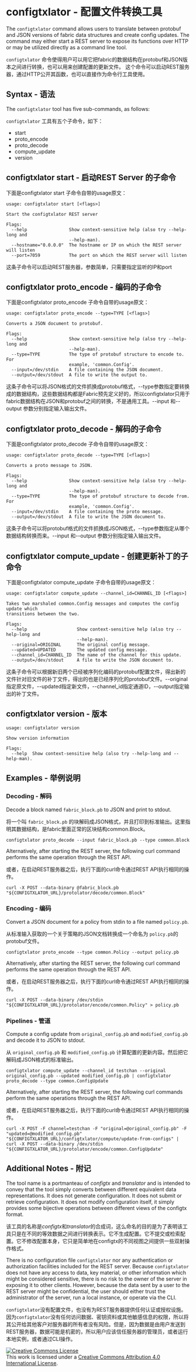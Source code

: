 # configtxlator - 配置文件转换工具

The `configtxlator` command allows users to translate between protobuf and JSON
versions of fabric data structures and create config updates.  The command may
either start a REST server to expose its functions over HTTP or may be utilized
directly as a command line tool.



 `configtxlator` 命令使得用户可以用它把fabric的数据结构在protobuf和JSON版本之间进行转换，也可以用来创建配置的更新文件。 这个命令可以启动REST服务器，通过HTTP公开其函数，也可以直接作为命令行工具使用。

## Syntax - 语法

The `configtxlator` tool has five sub-commands, as follows:

 `configtxlator` 工具有五个子命令，如下：

  * start
  * proto_encode
  * proto_decode
  * compute_update
  * version

## configtxlator start - 启动REST Server 的子命令

下面是configtxlator start 子命令自带的usage原文：

```shell
usage: configtxlator start [<flags>]

Start the configtxlator REST server

Flags:
  --help                Show context-sensitive help (also try --help-long and
                        --help-man).
  --hostname="0.0.0.0"  The hostname or IP on which the REST server will listen
  --port=7059           The port on which the REST server will listen

```

这条子命令可以启动REST服务器，参数简单，只需要指定监听的IP和port

## configtxlator proto_encode - 编码的子命令

下面是configtxlator proto_encode 子命令自带的usage原文：

```shell
usage: configtxlator proto_encode --type=TYPE [<flags>]

Converts a JSON document to protobuf.

Flags:
  --help                Show context-sensitive help (also try --help-long and
                        --help-man).
  --type=TYPE           The type of protobuf structure to encode to. For
                        example, 'common.Config'.
  --input=/dev/stdin    A file containing the JSON document.
  --output=/dev/stdout  A file to write the output to.

```

这条子命令可以将JSON格式的文件抓换成protobuf格式，--type参数指定要转换成的数据结构，这些数据结构都是Fabric预先定义好的，所以configtxlator只用于fabric数据结构在JSON和protobuf之间的转换，不是通用工具。--input 和--output 参数分别指定输入输出文件。

## configtxlator proto_decode - 解码的子命令

下面是configtxlator proto_decode 子命令自带的usage原文：

```shell
usage: configtxlator proto_decode --type=TYPE [<flags>]

Converts a proto message to JSON.

Flags:
  --help                Show context-sensitive help (also try --help-long and
                        --help-man).
  --type=TYPE           The type of protobuf structure to decode from. For
                        example, 'common.Config'.
  --input=/dev/stdin    A file containing the proto message.
  --output=/dev/stdout  A file to write the JSON document to.

```

这条子命令可以将protobuf格式的文件抓换成JSON格式，--type参数指定从哪个数据结构转换而来。--input 和--output 参数分别指定输入输出文件。

## configtxlator compute_update - 创建更新补丁的子命令

下面是configtxlator compute_update 子命令自带的usage原文：

```shell
usage: configtxlator compute_update --channel_id=CHANNEL_ID [<flags>]

Takes two marshaled common.Config messages and computes the config update which
transitions between the two.

Flags:
  --help                   Show context-sensitive help (also try --help-long and
                           --help-man).
  --original=ORIGINAL      The original config message.
  --updated=UPDATED        The updated config message.
  --channel_id=CHANNEL_ID  The name of the channel for this update.
  --output=/dev/stdout     A file to write the JSON document to.

```

这条子命令可以根据新旧两个已经被序列化编码的protobuf配置文件，得出新的文件针对旧文件的补丁文件，得出的也是已经序列化的protobuf文件。--original 指定原文件，--updated指定新文件，--channel_id指定通道ID，--output指定输出的补丁文件。

## configtxlator version - 版本

```shell
usage: configtxlator version

Show version information

Flags:
  --help  Show context-sensitive help (also try --help-long and --help-man).

```

## Examples - 举例说明

### Decoding - 解码

Decode a block named `fabric_block.pb` to JSON and print to stdout.

将一个叫 `fabric_block.pb` 的块解码成JSON格式，并且打印到标准输出。这里指明其数据结构，是fabric里面正常的区块结构common.Block。

```shell
configtxlator proto_decode --input fabric_block.pb --type common.Block
```

Alternatively, after starting the REST server, the following curl command
performs the same operation through the REST API.

或者，在启动REST服务器之后，执行下面的curl命令通过REST API执行相同的操作。

```shell
curl -X POST --data-binary @fabric_block.pb "${CONFIGTXLATOR_URL}/protolator/decode/common.Block"
```

### Encoding - 编码

Convert a JSON document for a policy from stdin to a file named `policy.pb`.

从标准输入获取的一个关于策略的JSON文档转换成一个命名为 `policy.pb`的protobuf文件。

```shell
configtxlator proto_encode --type common.Policy --output policy.pb
```

Alternatively, after starting the REST server, the following curl command
performs the same operation through the REST API.

或者，在启动REST服务器之后，执行下面的curl命令通过REST API执行相同的操作。

```shell
curl -X POST --data-binary /dev/stdin "${CONFIGTXLATOR_URL}/protolator/encode/common.Policy" > policy.pb
```

### Pipelines - 管道

Compute a config update from `original_config.pb` and `modified_config.pb` and decode it to JSON to stdout.

从 `original_config.pb` 和 `modified_config.pb` 计算配置的更新内容。然后把它解码成JSON格式的标准输出。

```shell
configtxlator compute_update --channel_id testchan --original original_config.pb --updated modified_config.pb | configtxlator proto_decode --type common.ConfigUpdate
```

Alternatively, after starting the REST server, the following curl commands
perform the same operations through the REST API.

或者，在启动REST服务器之后，执行下面的curl命令通过REST API执行相同的操作。

```shell
curl -X POST -F channel=testchan -F "original=@original_config.pb" -F "updated=@modified_config.pb" "${CONFIGTXLATOR_URL}/configtxlator/compute/update-from-configs" | curl -X POST --data-binary /dev/stdin "${CONFIGTXLATOR_URL}/protolator/encode/common.ConfigUpdate"
```

## Additional Notes - 附记

The tool name is a portmanteau of *configtx* and *translator* and is intended to
convey that the tool simply converts between different equivalent data
representations. It does not generate configuration. It does not submit or
retrieve configuration. It does not modify configuration itself, it simply
provides some bijective operations between different views of the configtx
format.

该工具的名称是*configtx*和*translator*的合成词，这么命名的目的是为了表明该工具只是在不同的等效数据之间进行转换表示。它不生成配置。它不提交或检索配置。它不修改配置本身，它只是简单地在configtx的不同视图之间提供一些双射操作格式。

There is no configuration file `configtxlator` nor any authentication or
authorization facilities included for the REST server.  Because `configtxlator`
does not have any access to data, key material, or other information which
might be considered sensitive, there is no risk to the owner of the server in
exposing it to other clients.  However, because the data sent by a user to
the REST server might be confidential, the user should either trust the
administrator of the server, run a local instance, or operate via the CLI.

`configtxlator`没有配置文件，也没有为REST服务器提供任何认证或授权设施。因为`configtxlator`没有任何访问数据、密钥资料或其他敏感信息的权限，所以将其公开给其他客户对服务器的所有者没有风险。但是，因为数据是由用户发送到REST服务器，数据可能是机密的，所以用户应该信任服务器的管理员，或者运行本地实例，或者通过CLI操作。

<a rel="license" href="http://creativecommons.org/licenses/by/4.0/"><img alt="Creative Commons License" style="border-width:0" src="https://i.creativecommons.org/l/by/4.0/88x31.png" /></a><br />This work is licensed under a <a rel="license" href="http://creativecommons.org/licenses/by/4.0/">Creative Commons Attribution 4.0 International License</a>.
